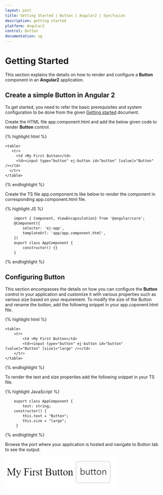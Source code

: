 ```yaml
---
layout: post
title: Getting Started | Button | Angular2 | Syncfusion
description: getting started
platform: Angular2
control: Button
documentation: ug
---
```


# Getting Started

This section explains the details on how to render and configure a **Button** component in an **Angular2** application.

## Create a simple Button in Angular 2
To get started, you need to refer the basic prerequisites and system configuration to be done from the given [Getting started](https://help.syncfusion.com/angular-2/gettingstarted/overview) document.

Create the HTML file app.component.html and add the below given code to render **Button** control.

{% highlight html %}

    <table>
       <tr>
         <td >My First Button</td>
         <td><input type="button" ej-button id="button" [value]="Button" /></td>
      </tr>
    </table>
            
{% endhighlight %}

Create the TS file app.component.ts like below to render the component in corresponding app.component.html file.

{% highlight JS %}

        import { Component, ViewEncapsulation} from '@angular/core';
        @Component({
            selector: 'ej-app',
            templateUrl: 'app/app.component.html',
        })
        export class AppComponent {
            constructor() {}
        }

{% endhighlight %}

## Configuring Button

This section encompasses the details on how you can configure the **Button** control in your application and customize it with various properties such as various size based on your requirement.
To modify the size of the Button and rename the button, add the following snippet in your app.coponent.html file.

 {% highlight html %}

    <table>
        <tr>
            <td >My First Button</td>
            <td><input type="button" ej-button id="button" [value]="Button" [size]="large" /></td>
        </tr>
    </table>

{% endhighlight %}

To render the text and size properties add the following snippet in your TS file.

{% highlight JavaScript %}

        export class AppComponent {
            text: string;
        constructor() {
            this.text = "Button";
            this.size = "large";
         }

{% endhighlight %}

Browse the port where your application is hosted and navigate to Button tab to see the output. 


![](Getting-Started_images/Getting-Started_img1.png)